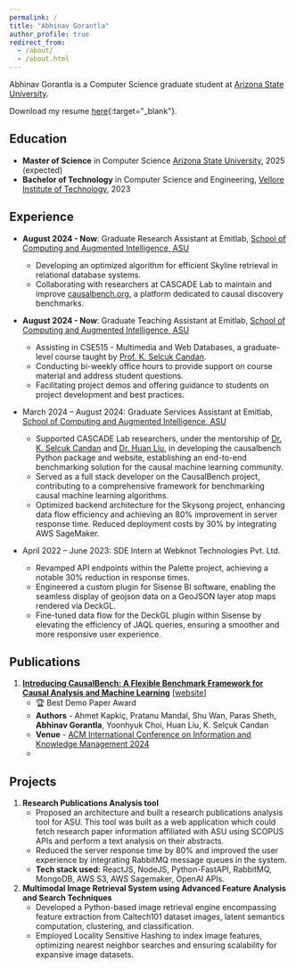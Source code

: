```yaml
---
permalink: /
title: "Abhinav Gorantla"
author_profile: true
redirect_from: 
  - /about/
  - /about.html
---
```


 Abhinav Gorantla is a Computer Science graduate student at [Arizona State University](https://scai.engineering.asu.edu/).

Download my resume [here](/files/abhinav_gorantla_resume.pdf){:target="_blank"}.

## Education
* **Master of Science** in Computer Science [Arizona State University](https://scai.engineering.asu.edu/), 2025 (expected)
* **Bachelor of Technology** in Computer Science and Engineering, [Vellore Institute of Technology](https://vit.ac.in/), 2023

## Experience
* **August 2024 - Now**: Graduate Research Assistant at Emitlab, [School of Computing and Augmented Intelligence, ASU](https://scai.engineering.asu.edu/)
  * Developing an optimized algorithm for efficient Skyline retrieval in relational database systems.
  * Collaborating with researchers at CASCADE Lab to maintain and improve [causalbench.org](https://causalbench.org), a platform dedicated to causal discovery benchmarks.

* **August 2024 - Now**: Graduate Teaching Assistant at Emitlab, [School of Computing and Augmented Intelligence, ASU](https://scai.engineering.asu.edu/)
  * Assisting in CSE515 - Multimedia and Web Databases, a graduate-level course taught by [Prof. K. Selcuk Candan](https://kscandan.site).
  * Conducting bi-weekly office hours to provide support on course material and address student questions.
  * Facilitating project demos and offering guidance to students on project development and best practices.


* March 2024 – August 2024: Graduate Services Assistant at Emitlab, [School of Computing and Augmented Intelligence, ASU](https://scai.engineering.asu.edu/)
  * Supported CASCADE Lab researchers, under the mentorship of [Dr. K. Selcuk Candan](https://kscandan.site) and [Dr. Huan Liu](https://www.public.asu.edu/~huanliu/), in developing the causalbench Python package and website, establishing an end-to-end benchmarking solution for the causal machine learning community.
  * Served as a full stack developer on the CausalBench project, contributing to a comprehensive framework for benchmarking causal machine learning algorithms.
  * Optimized backend architecture for the Skysong project, enhancing data flow efficiency and achieving an 80% improvement in server response time. Reduced deployment costs by 30% by integrating AWS SageMaker.

* April 2022 – June 2023: SDE Intern at Webknot Technologies Pvt. Ltd.
  * Revamped API endpoints within the Palette project, achieving a notable 30% reduction in response times.
  * Engineered a custom plugin for Sisense BI software, enabling the seamless display of geojson data on a GeoJSON layer atop maps rendered via DeckGL.
  * Fine-tuned data flow for the DeckGL plugin within Sisense by elevating the efficiency of JAQL queries, ensuring a smoother and more responsive user experience.

## Publications

1. [**Introducing CausalBench: A Flexible Benchmark Framework for Causal Analysis and Machine Learning**](https://doi.org/10.1145/3627673.3679218) [[website](https://causalbench.org)]
   - 🏆 Best Demo Paper Award
   - **Authors** - Ahmet Kapkiç, Pratanu Mandal, Shu Wan, Paras Sheth, **Abhinav Gorantla**, Yoonhyuk Choi, Huan Liu, K. Selçuk Candan
   - **Venue** - [ACM International Conference on Information and Knowledge Management 2024](https://doi.org/10.1145/3627673)
   - 

## Projects

1. **Research Publications Analysis tool**
   - Proposed an architecture and built a research publications analysis tool for ASU. This tool was built as a web application which could fetch research paper information affiliated with ASU using SCOPUS APIs and perform a text analysis on their abstracts.
   - Reduced the server response time by 80% and improved the user experience by integrating RabbitMQ message queues in the system.
   - **Tech stack used:** ReactJS, NodeJS, Python-FastAPI, RabbitMQ, MongoDB, AWS S3, AWS Sagemaker, OpenAI APIs.
2. **Multimodal Image Retrieval System using Advanced Feature Analysis and Search Techniques**
   - Developed a Python-based image retrieval engine encompassing feature extraction from Caltech101 dataset images, latent semantics computation, clustering, and classification.
   - Employed Locality Sensitive Hashing to index image features, optimizing nearest neighbor searches and ensuring scalability for expansive image datasets.

<!-- [![Visit tracker](https://mapmyvisitors.com/map.png?cl=ffffff&w=a&t=t&d=WZOKWdh_jqsLTegV7MhXolepLGxHeA92Gxx2VcwD_hQ&co=2d78ad&ct=ffffff)](https://mapmyvisitors.com/web/1bwk8 "Visit tracker") -->